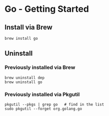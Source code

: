 # Go - Getting Started

## Install via Brew

```shell
brew install go
```

## Uninstall

### Previously installed via Brew

```shell
brew uninstall dep
brew uninstall go
```

### Previously installed via Pkgutil

```shell
pkgutil --pkgs | grep go   # find in the list
sudo pkgutil --forget org.golang.go
```
